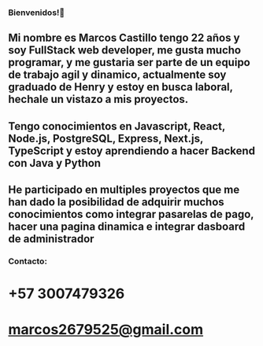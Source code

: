 ### Bienvenidos!👋

## Mi nombre es Marcos Castillo tengo 22 años y soy FullStack web developer, me gusta mucho programar, y me gustaria ser parte de un equipo de trabajo agil y dinamico, actualmente soy graduado de Henry y estoy en busca laboral, hechale un vistazo a mis proyectos.

## Tengo conocimientos en Javascript, React, Node.js, PostgreSQL, Express, Next.js, TypeScript y estoy aprendiendo a hacer Backend con Java y Python

## He participado en multiples proyectos que me han dado la posibilidad de adquirir muchos conocimientos como integrar pasarelas de pago, hacer una pagina dinamica e integrar dasboard de administrador

### Contacto:
# +57 3007479326
# marcos2679525@gmail.com
